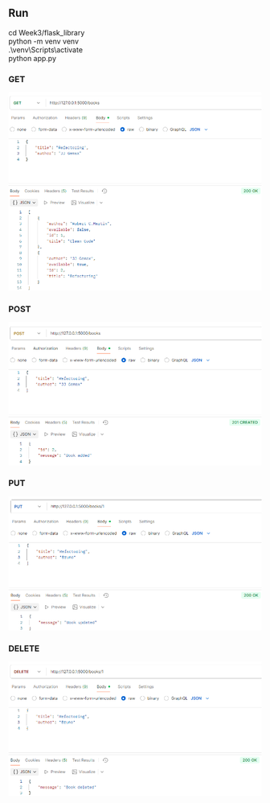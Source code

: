 ## Run
cd Week3/flask_library  
python -m venv venv  
.\venv\Scripts\activate  
python app.py  

### GET  
![Demo GET](get.png)
### POST  
![Demo POST](post.png)
### PUT  
![Demo PUT](put.png)
### DELETE  
![Demo DELETE](delete.png)
